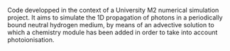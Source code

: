 Code developped in the context of a University M2 numerical simulation project. 
It aims to simulate the 1D propagation of photons in a periodically bound neutral hydrogen medium, by means of an advective solution to which a chemistry module has been added in order to take into account photoionisation.
